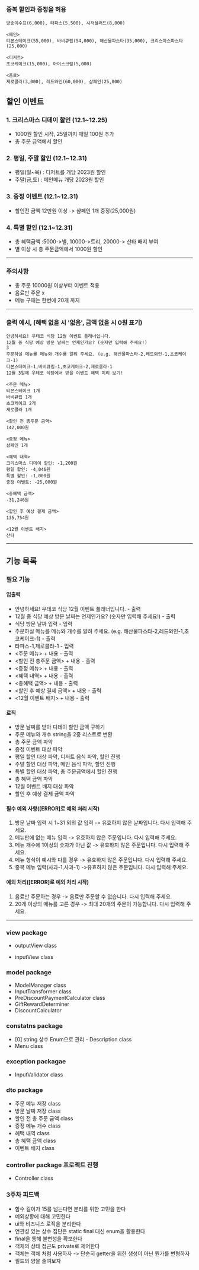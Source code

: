 ### 중복 할인과 증정을 허용
```<애피타이저>
양송이수프(6,000), 타파스(5,500), 시저샐러드(8,000)

<메인>
티본스테이크(55,000), 바비큐립(54,000), 해산물파스타(35,000), 크리스마스파스타(25,000)

<디저트>
초코케이크(15,000), 아이스크림(5,000)

<음료>
제로콜라(3,000), 레드와인(60,000), 샴페인(25,000)
```

## 할인 이벤트
### 1. 크리스마스 디데이 할인 (12.1~12.25)
   - 1000원 할인 시작, 25일까지 매일 100원 추가
   - 총 주문 금액에서 할인
### 2. 평일, 주말 할인 (12.1~12.31)
  - 평일(일~목) : 디저트를 개당 2023원 할인
  - 주말(금,토) : 메인메뉴 개당 2023원 할인
### 3. 증정 이벤트 (12.1~12.31)
  - 할인전 금액 12만원 이상 -> 샴페인 1개 증정(25,000원)
### 4. 특별 할인 (12.1~12.31)
  - 총 혜택금액 :5000->별, 10000->트리, 20000-> 산타 배지 부여
  - 별 이상 시 총 주문금액에서 1000원 할인
-------------------------------
### 주의사항 
  - 총 주문 10000원 이상부터 이벤트 적용
  - 음료만 주문 x
  - 메뉴 구매는 한번에 20개 까지

--------------------------------------
### 출력 예시, (혜택 없을 시 '없음', 금액 없을 시 0원 표기)
```
안녕하세요! 우테코 식당 12월 이벤트 플래너입니다.
12월 중 식당 예상 방문 날짜는 언제인가요? (숫자만 입력해 주세요!)
3
주문하실 메뉴를 메뉴와 개수를 알려 주세요. (e.g. 해산물파스타-2,레드와인-1,초코케이크-1)
티본스테이크-1,바비큐립-1,초코케이크-2,제로콜라-1
12월 3일에 우테코 식당에서 받을 이벤트 혜택 미리 보기!

<주문 메뉴>
티본스테이크 1개
바비큐립 1개
초코케이크 2개
제로콜라 1개

<할인 전 총주문 금액>
142,000원

<증정 메뉴>
샴페인 1개

<혜택 내역>
크리스마스 디데이 할인: -1,200원
평일 할인: -4,046원
특별 할인: -1,000원
증정 이벤트: -25,000원

<총혜택 금액>
-31,246원

<할인 후 예상 결제 금액>
135,754원

<12월 이벤트 배지>
산타
```
-----------------------

## 기능 목록
### 필요 기능
#### 입출력
- 안녕하세요! 우테코 식당 12월 이벤트 플래너입니다. - 출력
- 12월 중 식당 예상 방문 날짜는 언제인가요? (숫자만 입력해 주세요!) - 출력
- 식당 방문 날짜 입력 - 입력
- 주문하실 메뉴를 메뉴와 개수를 알려 주세요. (e.g. 해산물파스타-2,레드와인-1,초코케이크-1) - 출력
- 타파스-1,제로콜라-1 - 입력
- <주문 메뉴> + 내용 - 출력
- <할인 전 총주문 금액> + 내용 - 출력
- <증정 메뉴> + 내용 - 출력
- <혜택 내역> + 내용 - 출력
- <총혜택 금액> + 내용 - 출력
- <할인 후 예상 결제 금액> + 내용 - 출력
- <12월 이벤트 배지> + 내용 - 출력

#### 로직
- 방문 날짜를 받아 디데이 할인 금액 구하기
- 주문 메뉴와 개수 string을 2중 리스트로 변환
- 총 주문 금액 파악
- 증정 이벤트 대상 파악
- 평일 할인 대상 파악, 디저트 음식 파악, 할인 진행
- 주말 할인 대상 파악, 메인 음식 파악, 할인 진행
- 특별 할인 대상 파악, 총 주문금액에서 할인 진행
- 총 혜택 금액 파악
- 12월 이벤트 배지 대상 파악
- 할인 후 예상 결제 금액 파악

#### 필수 예외 사항([ERROR]로 예외 처리 시작)
1. 방문 날짜 입력 시 1~31 외의 값 입력 -> 유효하지 않은 날짜입니다. 다시 입력해 주세요.
2. 메뉴판에 없는 메뉴 입력 -> 유효하지 않은 주문입니다. 다시 입력해 주세요.
3. 메뉴 개수에 1이상의 숫자가 아닌 값 -> 유효하지 않은 주문입니다. 다시 입력해 주세요.
4. 메뉴 형식이 예시와 다를 경우 -> 유효하지 않은 주문입니다. 다시 입력해 주세요.
5. 중복 메뉴 입력(사과-1,사과-1) ->유효하지 않은 주문입니다. 다시 입력해 주세요.

#### 예외 처리([ERROR]로 예외 처리 시작)
1. 음료만 주문하는 경우 -> 음료만 주문할 수 없습니다. 다시 입력해 주세요.
2. 20개 이상의 메뉴를 고른 경우 -> 최대 20개의 주문이 가능합니다. 다시 입력해 주세요.

---------------------------------------------------

### view package
- outputView class
 
- inputView class

### model package
- ModelManager class
- InputTransformer class
- PreDiscountPaymentCalculator class
- GiftRewardDeterminer
- DiscountCalculator


### constatns package
- [0] string 상수 Enum으로 관리 - Description class
- Menu class

### exception packagae
- InputValidator class
  
### dto package
- 주문 메뉴 저장 class
- 방문 날짜 저장 class
- 할인 전 총 주문 금액 class
- 증정 메뉴 개수 class
- 혜택 내역 class
- 총 혜택 금액 class
- 이벤트 배지 class

### controller package 프로젝트 진행
  + Controller class


### 3주차 피드백
- 함수 길이가 15를 넘는다면 분리를 위한 고민을 한다
- 예외상황에 대해 고민한다
- ui와 비즈니스 로직을 분리한다
- 연관성 있는 상수 집단은 static final 대신 enum을 활용한다
- final을 통해 불변성을 확보한다
- 객체의 상태 접근도 private로 제어한다
- 객체는 객체 처럼 사용하자 -> 단순히 getter을 위한 생성이 아닌 뭔가를 변형하자
- 필드의 양을 줄여보자